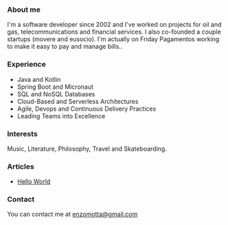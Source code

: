 ### About me
I'm a software developer since 2002 and I've worked on projects for oil and gas, telecommunications and financial services. I also co-founded a couple startups (movere and eusocio). I'm actually on Friday Pagamentos working to make it easy to pay and manage bills..

### Experience
- Java and Kotlin
- Spring Boot and Micronaut
- SQL and NoSQL Databases
- Cloud-Based and Serverless Architectures
- Agile, Devops and Continuous Delivery Practices
- Leading Teams into Excellence

### Interests
Music, Literature, Philosophy, Travel and Skateboarding.

### Articles
- [Hello World](_posts/2020-11-10-hello-world.md)

### Contact
You can contact me at [enzomotta@gmail.com](mailto:enzomotta@gmail.com)
